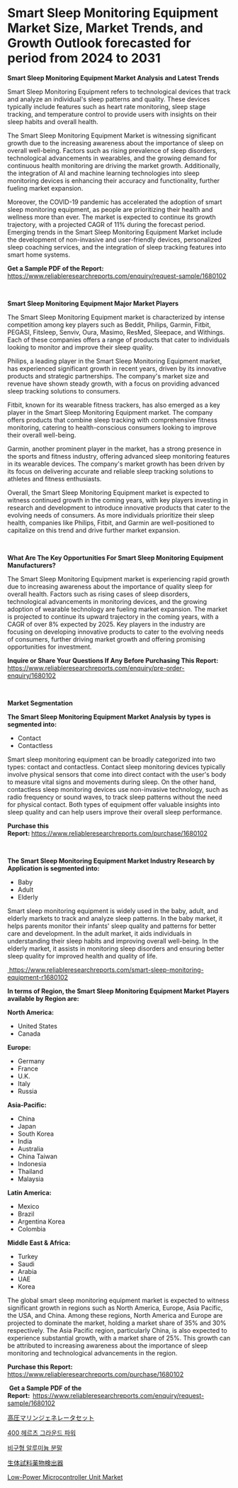<p><h1>Smart Sleep Monitoring Equipment Market Size, Market Trends, and Growth Outlook forecasted for period from 2024 to 2031</h1></p><p><strong>Smart Sleep Monitoring Equipment Market Analysis and Latest Trends</strong></p>
<p><p>Smart Sleep Monitoring Equipment refers to technological devices that track and analyze an individual's sleep patterns and quality. These devices typically include features such as heart rate monitoring, sleep stage tracking, and temperature control to provide users with insights on their sleep habits and overall health.</p><p>The Smart Sleep Monitoring Equipment Market is witnessing significant growth due to the increasing awareness about the importance of sleep on overall well-being. Factors such as rising prevalence of sleep disorders, technological advancements in wearables, and the growing demand for continuous health monitoring are driving the market growth. Additionally, the integration of AI and machine learning technologies into sleep monitoring devices is enhancing their accuracy and functionality, further fueling market expansion.</p><p>Moreover, the COVID-19 pandemic has accelerated the adoption of smart sleep monitoring equipment, as people are prioritizing their health and wellness more than ever. The market is expected to continue its growth trajectory, with a projected CAGR of 11% during the forecast period. Emerging trends in the Smart Sleep Monitoring Equipment Market include the development of non-invasive and user-friendly devices, personalized sleep coaching services, and the integration of sleep tracking features into smart home systems.</p></p>
<p><strong>Get a Sample PDF of the Report:&nbsp;</strong> <a href="https://www.reliableresearchreports.com/enquiry/request-sample/1680102">https://www.reliableresearchreports.com/enquiry/request-sample/1680102</a></p>
<p>&nbsp;</p>
<p><strong>Smart Sleep Monitoring Equipment Major Market Players</strong></p>
<p><p>The Smart Sleep Monitoring Equipment market is characterized by intense competition among key players such as Beddit, Philips, Garmin, Fitbit, PEGASI, Fitsleep, Senviv, Oura, Masimo, ResMed, Sleepace, and Withings. Each of these companies offers a range of products that cater to individuals looking to monitor and improve their sleep quality.</p><p>Philips, a leading player in the Smart Sleep Monitoring Equipment market, has experienced significant growth in recent years, driven by its innovative products and strategic partnerships. The company's market size and revenue have shown steady growth, with a focus on providing advanced sleep tracking solutions to consumers.</p><p>Fitbit, known for its wearable fitness trackers, has also emerged as a key player in the Smart Sleep Monitoring Equipment market. The company offers products that combine sleep tracking with comprehensive fitness monitoring, catering to health-conscious consumers looking to improve their overall well-being.</p><p>Garmin, another prominent player in the market, has a strong presence in the sports and fitness industry, offering advanced sleep monitoring features in its wearable devices. The company's market growth has been driven by its focus on delivering accurate and reliable sleep tracking solutions to athletes and fitness enthusiasts.</p><p>Overall, the Smart Sleep Monitoring Equipment market is expected to witness continued growth in the coming years, with key players investing in research and development to introduce innovative products that cater to the evolving needs of consumers. As more individuals prioritize their sleep health, companies like Philips, Fitbit, and Garmin are well-positioned to capitalize on this trend and drive further market expansion.</p></p>
<p>&nbsp;</p>
<p><strong>What Are The Key Opportunities For Smart Sleep Monitoring Equipment Manufacturers?</strong></p>
<p><p>The Smart Sleep Monitoring Equipment market is experiencing rapid growth due to increasing awareness about the importance of quality sleep for overall health. Factors such as rising cases of sleep disorders, technological advancements in monitoring devices, and the growing adoption of wearable technology are fueling market expansion. The market is projected to continue its upward trajectory in the coming years, with a CAGR of over 8% expected by 2025. Key players in the industry are focusing on developing innovative products to cater to the evolving needs of consumers, further driving market growth and offering promising opportunities for investment.</p></p>
<p><strong>Inquire or Share Your Questions If Any Before Purchasing This Report:</strong> <a href="https://www.reliableresearchreports.com/enquiry/pre-order-enquiry/1680102">https://www.reliableresearchreports.com/enquiry/pre-order-enquiry/1680102</a></p>
<p>&nbsp;</p>
<p><strong>Market Segmentation</strong></p>
<p><strong>The Smart Sleep Monitoring Equipment Market Analysis by types is segmented into:</strong></p>
<p><ul><li>Contact</li><li>Contactless</li></ul></p>
<p><p>Smart sleep monitoring equipment can be broadly categorized into two types: contact and contactless. Contact sleep monitoring devices typically involve physical sensors that come into direct contact with the user's body to measure vital signs and movements during sleep. On the other hand, contactless sleep monitoring devices use non-invasive technology, such as radio frequency or sound waves, to track sleep patterns without the need for physical contact. Both types of equipment offer valuable insights into sleep quality and can help users improve their overall sleep performance.</p></p>
<p><strong>Purchase this Report:&nbsp;</strong><a href="https://www.reliableresearchreports.com/purchase/1680102">https://www.reliableresearchreports.com/purchase/1680102</a></p>
<p>&nbsp;</p>
<p><strong>The Smart Sleep Monitoring Equipment Market Industry Research by Application is segmented into:</strong></p>
<p><ul><li>Baby</li><li>Adult</li><li>Elderly</li></ul></p>
<p><p>Smart sleep monitoring equipment is widely used in the baby, adult, and elderly markets to track and analyze sleep patterns. In the baby market, it helps parents monitor their infants' sleep quality and patterns for better care and development. In the adult market, it aids individuals in understanding their sleep habits and improving overall well-being. In the elderly market, it assists in monitoring sleep disorders and ensuring better sleep quality for improved health and quality of life.</p></p>
<p><a href="https://www.reliableresearchreports.com/smart-sleep-monitoring-equipment-r1680102">&nbsp;https://www.reliableresearchreports.com/smart-sleep-monitoring-equipment-r1680102</a></p>
<p><strong>In terms of Region, the Smart Sleep Monitoring Equipment Market Players available by Region are:</strong></p>
<p>
    <p> <strong> North America: </strong>
        <ul>
            <li>United States</li>
            <li>Canada</li>
        </ul>
        </p> 
    <p> <strong> Europe: </strong>
        <ul>
            <li>Germany</li>
            <li>France</li>
            <li>U.K.</li>
            <li>Italy</li>
            <li>Russia</li>
        </ul>
        </p> 
    <p> <strong> Asia-Pacific: </strong>
        <ul>
            <li>China</li>
            <li>Japan</li>
            <li>South Korea</li>
            <li>India</li>
            <li>Australia</li>
            <li>China Taiwan</li>
            <li>Indonesia</li>
            <li>Thailand</li>
            <li>Malaysia</li>
        </ul>
        </p> 
    <p> <strong> Latin America: </strong>
        <ul>
            <li>Mexico</li>
            <li>Brazil</li>
            <li>Argentina Korea</li>
            <li>Colombia</li>
        </ul>
        </p> 
    <p> <strong> Middle East & Africa: </strong>
        <ul>
            <li>Turkey</li>
            <li>Saudi</li>
            <li>Arabia</li>
            <li>UAE</li>
            <li>Korea</li>
        </ul>
    </p>
    </p>
<p><p>The global smart sleep monitoring equipment market is expected to witness significant growth in regions such as North America, Europe, Asia Pacific, the USA, and China. Among these regions, North America and Europe are projected to dominate the market, holding a market share of 35% and 30% respectively. The Asia Pacific region, particularly China, is also expected to experience substantial growth, with a market share of 25%. This growth can be attributed to increasing awareness about the importance of sleep monitoring and technological advancements in the region.</p></p>
<p><strong>Purchase this Report: </strong><a href="https://www.reliableresearchreports.com/purchase/1680102">https://www.reliableresearchreports.com/purchase/1680102</a></p>
<p>&nbsp;<strong>Get a Sample PDF of the Report:&nbsp;&nbsp;</strong><a href="https://www.reliableresearchreports.com/enquiry/request-sample/1680102">https://www.reliableresearchreports.com/enquiry/request-sample/1680102</a></p>
<p><strong></strong></p>
<p><p><a href="https://github.com/oqoeusbvpadwjs08/Market-Research-Report-List-2/blob/main/1509386108200.md">高圧マリンジェネレータセット</a></p><p><a href="https://github.com/akzkkws047661437/Market-Research-Report-List-2/blob/main/9703631102885.md">400 헤르츠 그라운드 파워</a></p><p><a href="https://github.com/JosefaRice/Market-Research-Report-List-1/blob/main/3454961102884.md">비구형 알루미늄 분말</a></p><p><a href="https://github.com/KaliMetz2023/Market-Research-Report-List-1/blob/main/1536213108199.md">生体試料薬物検出器</a></p><p><a href="https://issuu.com/reportprime-2/docs/low-power-microcontroller-unit-market-size-2030.pp">Low-Power Microcontroller Unit Market</a></p></p>